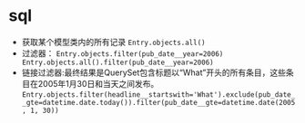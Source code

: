 # sql
* 获取某个模型类内的所有记录
`Entry.objects.all()`
* 过滤器：
`
Entry.objects.filter(pub_date__year=2006)
Entry.objects.all().filter(pub_date__year=2006)
`
* 链接过滤器:最终结果是QuerySet包含标题以“What”开头的所有条目，这些条目在2005年1月30日和当天之间发布。
`Entry.objects.filter(headline__startswith='What').exclude(pub_date__gte=datetime.date.today()).filter(pub_date__gte=datetime.date(2005, 1, 30))`
